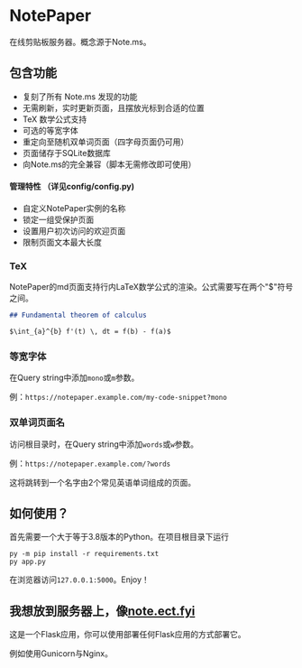 # NotePaper
在线剪贴板服务器。概念源于Note.ms。

## 包含功能
* 复刻了所有 Note.ms 发现的功能
* 无需刷新，实时更新页面，且摆放光标到合适的位置
* TeX 数学公式支持
* 可选的等宽字体
* 重定向至随机双单词页面（四字母页面仍可用）
* 页面储存于SQLite数据库
* 向Note.ms的完全兼容（脚本无需修改即可使用）
#### 管理特性 （详见config/config.py)
* 自定义NotePaper实例的名称
* 锁定一组受保护页面
* 设置用户初次访问的欢迎页面
* 限制页面文本最大长度

### TeX
NotePaper的md页面支持行内LaTeX数学公式的渲染。公式需要写在两个"$"符号之间。
```markdown
## Fundamental theorem of calculus

$\int_{a}^{b} f'(t) \, dt = f(b) - f(a)$
```

### 等宽字体

在Query string中添加`mono`或`m`参数。

例：`https://notepaper.example.com/my-code-snippet?mono`

### 双单词页面名

访问根目录时，在Query string中添加`words`或`w`参数。

例：`https://notepaper.example.com/?words`

这将跳转到一个名字由2个常见英语单词组成的页面。

## 如何使用？
首先需要一个大于等于3.8版本的Python。在项目根目录下运行
```
py -m pip install -r requirements.txt
py app.py
```
在浏览器访问`127.0.0.1:5000`。Enjoy！

## 我想放到服务器上，像[note.ect.fyi](https://note.ect.fyi/)
这是一个Flask应用，你可以使用部署任何Flask应用的方式部署它。

例如使用Gunicorn与Nginx。
